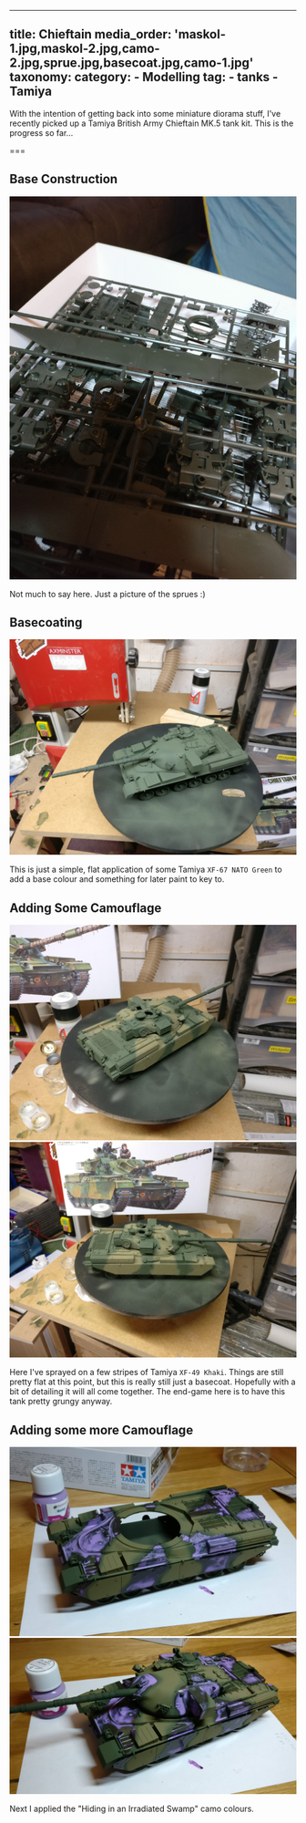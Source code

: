 
---
title: Chieftain
media_order: 'maskol-1.jpg,maskol-2.jpg,camo-2.jpg,sprue.jpg,basecoat.jpg,camo-1.jpg'
taxonomy:
    category:
        - Modelling
    tag:
        - tanks
        - Tamiya
---

With the intention of getting back into some miniature diorama stuff, I've recently picked
up a Tamiya British Army Chieftain MK.5 tank kit. This is the progress so far...

===

## Base Construction
![A cheeky shot of the sprues](sprue.jpg?cropResize=400)

Not much to say here. Just a picture of the sprues :)

## Basecoating
![First basecoat applied](basecoat.jpg?cropResize=400)

This is just a simple, flat application of some Tamiya `XF-67 NATO Green` to add a base colour and something for later paint to key to.

## Adding Some Camouflage
![Camo base applied](camo-1.jpg?cropResize=400) ![Camo base applied](camo-2.jpg?cropResize=400)

Here I've sprayed on a few stripes of Tamiya `XF-49 Khaki`. Things are still pretty flat at this point, but this is really still just a basecoat. Hopefully with a bit of detailing it will all come together. The end-game here is to have this tank pretty grungy anyway.

## Adding some more Camouflage
![Irradiated Swamp Camp](maskol-1.jpg?cropResize=400) ![Irradiated Swamp Camp](maskol-2.jpg?cropResize=400)

Next I applied the "Hiding in an Irradiated Swamp" camo colours.

